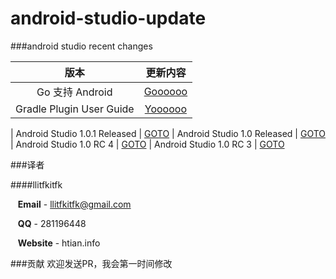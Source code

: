 android-studio-update
=====================

###android studio recent changes


| 版本 | 更新内容
|:------:|:----------:
| Go 支持 Android | [Goooooo](https://github.com/llitfkitfk/android-studio-update/blob/master/go-article)
| Gradle Plugin User Guide | [Yoooooo](https://github.com/llitfkitfk/android-studio-update/blob/master/userGuide)

| Android Studio 1.0.1 Released | [GOTO](https://github.com/llitfkitfk/android-studio-update/blob/master/as-recent-1.0.1.md)
| Android Studio 1.0 Released | [GOTO](https://github.com/llitfkitfk/android-studio-update/blob/master/as-recent-1.0.md)
| Android Studio 1.0 RC 4 | [GOTO](https://github.com/llitfkitfk/android-studio-update/blob/master/as-recent-rc4.md)
| Android Studio 1.0 RC 3 | [GOTO](https://github.com/llitfkitfk/android-studio-update/blob/master/as-recent-rc3.md)




###译者

####llitfkitfk  

&nbsp;&nbsp;&nbsp;**Email** - llitfkitfk@gmail.com

&nbsp;&nbsp;&nbsp;**QQ** - 281196448

&nbsp;&nbsp;&nbsp;**Website** - htian.info

###贡献
欢迎发送PR，我会第一时间修改
